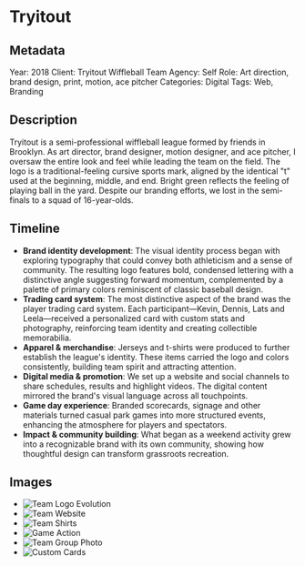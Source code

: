 # Tryitout

## Metadata
Year: 2018
Client: Tryitout Wiffleball Team
Agency: Self
Role: Art direction, brand design, print, motion, ace pitcher
Categories: Digital
Tags: Web, Branding

## Description
Tryitout is a semi-professional wiffleball league formed by friends in Brooklyn. As art director, brand designer, motion designer, and ace pitcher, I oversaw the entire look and feel while leading the team on the field. The logo is a traditional-feeling cursive sports mark, aligned by the identical "t" used at the beginning, middle, and end. Bright green reflects the feeling of playing ball in the yard. Despite our branding efforts, we lost in the semi-finals to a squad of 16-year-olds.

## Timeline
- **Brand identity development**: The visual identity process began with exploring typography that could convey both athleticism and a sense of community. The resulting logo features bold, condensed lettering with a distinctive angle suggesting forward momentum, complemented by a palette of primary colors reminiscent of classic baseball design.
- **Trading card system**: The most distinctive aspect of the brand was the player trading card system. Each participant—Kevin, Dennis, Lats and Leela—received a personalized card with custom stats and photography, reinforcing team identity and creating collectible memorabilia.
- **Apparel & merchandise**: Jerseys and t-shirts were produced to further establish the league's identity. These items carried the logo and colors consistently, building team spirit and attracting attention.
- **Digital media & promotion**: We set up a website and social channels to share schedules, results and highlight videos. The digital content mirrored the brand's visual language across all touchpoints.
- **Game day experience**: Branded scorecards, signage and other materials turned casual park games into more structured events, enhancing the atmosphere for players and spectators.
- **Impact & community building**: What began as a weekend activity grew into a recognizable brand with its own community, showing how thoughtful design can transform grassroots recreation.

## Images
- ![Team Logo Evolution](/images/tryitout/tryitout_05_logoevol-03.gif)
- ![Team Website](/images/tryitout/Tryitout_0_aniweb_4x3_v3.gif)
- ![Team Shirts](/images/tryitout/Tryitout_2_Shirt.jpg)
- ![Game Action](/images/tryitout/Tryitout_11_Game1.jpg)
- ![Team Group Photo](/images/tryitout/Tryitout_10_Groupshot2.jpg)
- ![Custom Cards](/images/tryitout/tryitout-10-cards-600x.jpg)
